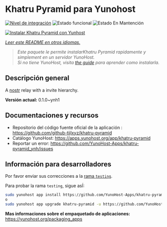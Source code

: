 <!--
Este archivo README esta generado automaticamente<https://github.com/YunoHost/apps/tree/master/tools/readme_generator>
No se debe editar a mano.
-->

# Khatru Pyramid para Yunohost

[![Nivel de integración](https://dash.yunohost.org/integration/khatru-pyramid.svg)](https://ci-apps.yunohost.org/ci/apps/khatru-pyramid/) ![Estado funcional](https://ci-apps.yunohost.org/ci/badges/khatru-pyramid.status.svg) ![Estado En Mantención](https://ci-apps.yunohost.org/ci/badges/khatru-pyramid.maintain.svg)

[![Instalar Khatru Pyramid con Yunhost](https://install-app.yunohost.org/install-with-yunohost.svg)](https://install-app.yunohost.org/?app=khatru-pyramid)

*[Leer este README en otros idiomas.](./ALL_README.md)*

> *Este paquete le permite instalarKhatru Pyramid rapidamente y simplement en un servidor YunoHost.*  
> *Si no tiene YunoHost, visita [the guide](https://yunohost.org/install) para aprender como instalarla.*

## Descripción general

A [nostr](https://github.com/nostr-protocol/nostr) relay with a invite hierarchy.



**Versión actual:** 0.1.0~ynh1
## Documentaciones y recursos

- Repositorio del código fuente oficial de la aplicación : <https://github.com/github-tijlxyz/khatru-pyramid>
- Catálogo YunoHost: <https://apps.yunohost.org/app/khatru-pyramid>
- Reportar un error: <https://github.com/YunoHost-Apps/khatru-pyramid_ynh/issues>

## Información para desarrolladores

Por favor enviar sus correcciones a la [rama `testing`](https://github.com/YunoHost-Apps/khatru-pyramid_ynh/tree/testing).

Para probar la rama `testing`, sigue asÍ:

```bash
sudo yunohost app install https://github.com/YunoHost-Apps/khatru-pyramid_ynh/tree/testing --debug
o
sudo yunohost app upgrade khatru-pyramid -u https://github.com/YunoHost-Apps/khatru-pyramid_ynh/tree/testing --debug
```

**Mas informaciones sobre el empaquetado de aplicaciones:** <https://yunohost.org/packaging_apps>
